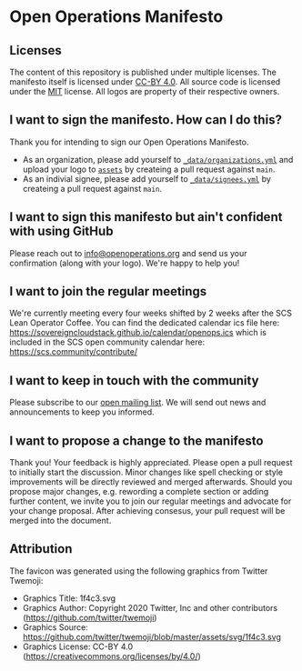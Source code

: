 # Open Operations Manifesto

## Licenses

The content of this repository is published under multiple licenses.
The manifesto itself is licensed under [CC-BY 4.0](LICENSE-DOCS).
All source code is licensed under the [MIT](LICENSE-CODE) license.
All logos are property of their respective owners.

## I want to sign the manifesto. How can I do this?

Thank you for intending to sign our Open Operations Manifesto.

- As an organization, please add yourself to [`_data/organizations.yml`](https://github.com/SovereignCloudStack/open-operations-manifesto/blob/main/_data/organizations.yml) and upload your logo to [`assets`](https://github.com/SovereignCloudStack/open-operations-manifesto/tree/main/assets) by createing a pull request against `main`.
- As an indivial signee, please add yourself to [`_data/signees.yml`](https://github.com/SovereignCloudStack/open-operations-manifesto/blob/main/_data/signees.yml) by createing a pull request against `main`.

## I want to sign this manifesto but ain't confident with using GitHub

Please reach out to <info@openoperations.org> and send us your confirmation (along with your logo). We're happy to help you!

## I want to join the regular meetings

We're currently meeting every four weeks shifted by 2 weeks after the SCS Lean Operator Coffee. You can find the dedicated calendar ics file here: <https://sovereigncloudstack.github.io/calendar/openops.ics> which is included in the SCS open community calendar here: https://scs.community/contribute/

## I want to keep in touch with the community

Please subscribe to our [open mailing list](https://scs.sovereignit.de/mailman3/postorius/lists/list.openoperations.org/). We will send out news and announcements to keep you informed.

## I want to propose a change to the manifesto

Thank you! Your feedback is highly appreciated. Please open a pull request to initially start the discussion. Minor changes like spell checking or style improvements will be directly reviewed and merged afterwards. Should you propose major changes, e.g. rewording a complete section or adding further content, we invite you to join our regular meetings and advocate for your change proposal. After achieving consesus, your pull request will be merged into the document.

## Attribution

The favicon was generated using the following graphics from Twitter Twemoji:

- Graphics Title: 1f4c3.svg
- Graphics Author: Copyright 2020 Twitter, Inc and other contributors (https://github.com/twitter/twemoji)
- Graphics Source: https://github.com/twitter/twemoji/blob/master/assets/svg/1f4c3.svg
- Graphics License: CC-BY 4.0 (https://creativecommons.org/licenses/by/4.0/)
